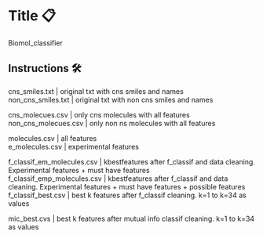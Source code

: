 # Title 📋

Biomol_classifier <br/>

## Instructions 🛠️

cns_smiles.txt | original txt with cns smiles and names <br/>
non_cns_smiles.txt | original txt with  non cns smiles and names <br/>

cns_molecues.csv | only cns molecules with all features <br/>
non_cns_molecues.csv | only non ns molecules with all features <br/>

molecules.csv | all features <br/>
e_molecules.csv | experimental features <br/>

f_classif_em_molecules.csv | kbestfeatures after f_classif and data cleaning. Experimental features + must have features <br/>
f_classif_emp_molecules.csv | kbestfeatures after f_classif and data cleaning. Experimental features + must have features + possible features <br/>
f_classif_best.csv | best k features after f_classif cleaning. k=1 to k=34 as values <br/>

mic_best.cvs | best k features after mutual info classif cleaning. k=1 to k=34 as values<br/>
